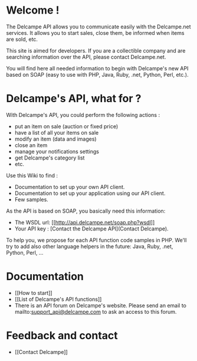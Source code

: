 # Welcome !

The Delcampe API allows you to communicate easily with the Delcampe.net services. It allows you to start sales, close them, be informed when items are sold, etc.

This site is aimed for developers. If you are a collectible company and are searching information over the API, please contact Delcampe.net.

You will find here all needed information to begin with Delcampe's new API based on SOAP (easy to use with PHP, Java, Ruby, .net, Python, Perl, etc.).

# Delcampe's API, what for ?

With Delcampe's API, you could perform the following actions :

* put an item on sale (auction or fixed price)
* have a list of all your items on sale
* modify an item (data and images)
* close an item
* manage your notifications settings
* get Delcampe's category list
* etc. 

Use this Wiki to find :

* Documentation to set up your own API client.
* Documentation to set up your application using our API client.
* Few samples. 

As the API is based on SOAP, you basically need this information:

* The WSDL url: [[http://api.delcampe.net/soap.php?wsdl]]
* Your API key : [Contact the Delcampe API](Contact Delcampe).

To help you, we propose for each API function code samples in PHP. We'll try to add also other language helpers in the future: Java, Ruby, .net, Python, Perl, ...

# Documentation

* [[How to start]]
* [[List of Delcampe's API functions]]
* There is an API forum on Delcampe's website. Please send an email to mailto:support_api@delcampe.com to ask an access to this forum. 

# Feedback and contact
* [[Contact Delcampe]]
